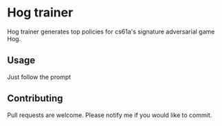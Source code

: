 # Hog trainer
Hog trainer generates top policies for cs61a's signature adversarial game Hog.

## Usage
Just follow the prompt

## Contributing
Pull requests are welcome. Please notify me if you would like to commit.
